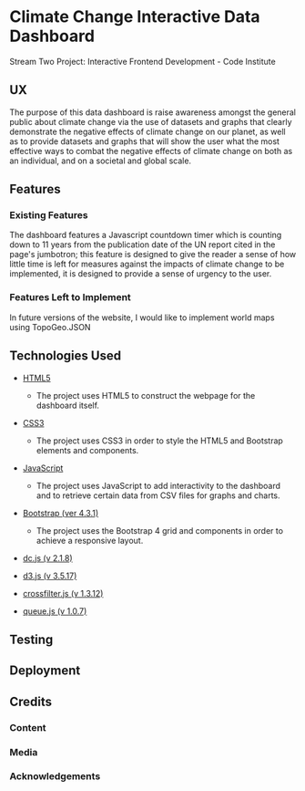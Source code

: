 # Climate Change Interactive Data Dashboard

Stream Two Project: Interactive Frontend Development - Code Institute
 
 
## UX
The purpose of this data dashboard is raise awareness amongst the general public about climate change via the use of datasets and graphs that clearly demonstrate the negative effects of climate change on our planet, as well as to provide datasets and graphs that will show the user what the most effective ways to combat the negative effects of climate change on both as an individual, and on a societal and global scale.

## Features

### Existing Features

The dashboard features a Javascript countdown timer which is counting down to 11 years from the publication date of the UN report cited in the page's jumbotron; this feature is designed to give the reader a sense of how little time is left for measures against the impacts of climate change to be implemented, it is designed to provide a sense of urgency to the user.

### Features Left to Implement

In future versions of the website, I would like to implement world maps using TopoGeo.JSON

## Technologies Used

- [HTML5](https://developer.mozilla.org/en-US/docs/Web/Guide/HTML/HTML5)
    - The project uses HTML5 to construct the webpage for the dashboard itself.

- [CSS3](https://developer.mozilla.org/en-US/docs/Web/CSS/CSS3)
    - The project uses CSS3 in order to style the HTML5 and Bootstrap elements and components.

- [JavaScript](https://developer.mozilla.org/en-US/docs/Web/JavaScript)
    - The project uses JavaScript to add interactivity to the dashboard and to retrieve certain data from CSV files for graphs and charts.

- [Bootstrap (ver 4.3.1)](https://getbootstrap.com/)
    - The project uses the Bootstrap 4 grid and components in order to achieve a responsive layout.

- [dc.js (v 2.1.8)](https://dc-js.github.io/dc.js/)

- [d3.js (v 3.5.17)](https://d3js.org/)

- [crossfilter.js (v 1.3.12)](https://square.github.io/crossfilter/)

- [queue.js (v 1.0.7)](https://www.npmjs.com/package/queue)


## Testing


## Deployment


## Credits


### Content


### Media


### Acknowledgements

